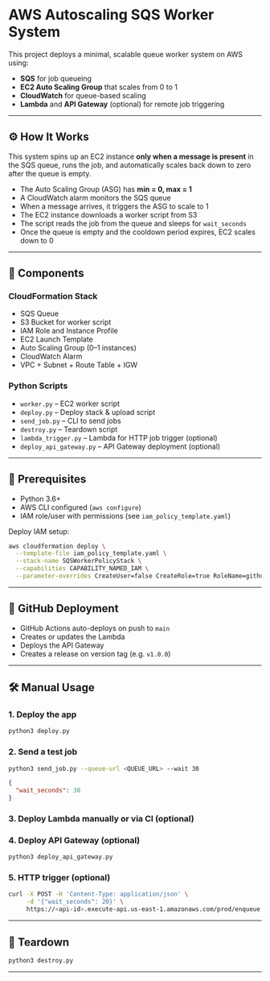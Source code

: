 # AWS Autoscaling SQS Worker System

This project deploys a minimal, scalable queue worker system on AWS using:

- **SQS** for job queueing  
- **EC2 Auto Scaling Group** that scales from 0 to 1  
- **CloudWatch** for queue-based scaling  
- **Lambda** and **API Gateway** (optional) for remote job triggering  

---

## ⚙️ How It Works

This system spins up an EC2 instance **only when a message is present** in the SQS queue, runs the job, and automatically scales back down to zero after the queue is empty.

- The Auto Scaling Group (ASG) has **min = 0, max = 1**
- A CloudWatch alarm monitors the SQS queue
- When a message arrives, it triggers the ASG to scale to 1
- The EC2 instance downloads a worker script from S3
- The script reads the job from the queue and sleeps for `wait_seconds`
- Once the queue is empty and the cooldown period expires, EC2 scales down to 0

---

## 🧱 Components

### CloudFormation Stack

- SQS Queue  
- S3 Bucket for worker script  
- IAM Role and Instance Profile  
- EC2 Launch Template  
- Auto Scaling Group (0–1 instances)  
- CloudWatch Alarm  
- VPC + Subnet + Route Table + IGW  

### Python Scripts

- `worker.py` – EC2 worker script  
- `deploy.py` – Deploy stack & upload script  
- `send_job.py` – CLI to send jobs  
- `destroy.py` – Teardown script  
- `lambda_trigger.py` – Lambda for HTTP job trigger (optional)  
- `deploy_api_gateway.py` – API Gateway deployment (optional)  

---

## 🔧 Prerequisites

- Python 3.6+  
- AWS CLI configured (`aws configure`)  
- IAM role/user with permissions (see `iam_policy_template.yaml`)  

Deploy IAM setup:
```bash
aws cloudformation deploy \
  --template-file iam_policy_template.yaml \
  --stack-name SQSWorkerPolicyStack \
  --capabilities CAPABILITY_NAMED_IAM \
  --parameter-overrides CreateUser=false CreateRole=true RoleName=github-ci-role
```

---

## 🚀 GitHub Deployment

- GitHub Actions auto-deploys on push to `main`  
- Creates or updates the Lambda  
- Deploys the API Gateway  
- Creates a release on version tag (e.g. `v1.0.0`)  

---

## 🛠 Manual Usage

### 1. Deploy the app
```bash
python3 deploy.py
```

### 2. Send a test job
```bash
python3 send_job.py --queue-url <QUEUE_URL> --wait 30
```

```json
{
  "wait_seconds": 30
}
```

### 3. Deploy Lambda manually or via CI (optional)

### 4. Deploy API Gateway (optional)
```bash
python3 deploy_api_gateway.py
```

### 5. HTTP trigger (optional)
```bash
curl -X POST -H 'Content-Type: application/json' \
     -d '{"wait_seconds": 20}' \
     https://<api-id>.execute-api.us-east-1.amazonaws.com/prod/enqueue
```

---

## 🧼 Teardown
```bash
python3 destroy.py
```

---
